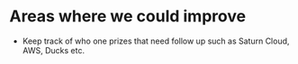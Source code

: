 # Areas where we could improve
* Keep track of who one prizes that need follow up such as Saturn Cloud, AWS, Ducks etc.
